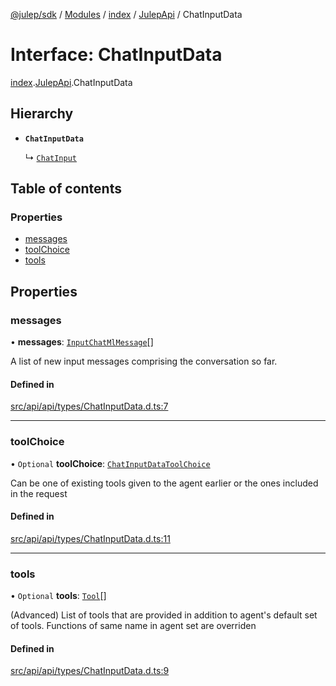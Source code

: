 [@julep/sdk](../README.md) / [Modules](../modules.md) / [index](../modules/index.md) / [JulepApi](../modules/index.JulepApi.md) / ChatInputData

# Interface: ChatInputData

[index](../modules/index.md).[JulepApi](../modules/index.JulepApi.md).ChatInputData

## Hierarchy

- **`ChatInputData`**

  ↳ [`ChatInput`](index.JulepApi.ChatInput.md)

## Table of contents

### Properties

- [messages](index.JulepApi.ChatInputData.md#messages)
- [toolChoice](index.JulepApi.ChatInputData.md#toolchoice)
- [tools](index.JulepApi.ChatInputData.md#tools)

## Properties

### messages

• **messages**: [`InputChatMlMessage`](index.JulepApi.InputChatMlMessage.md)[]

A list of new input messages comprising the conversation so far.

#### Defined in

[src/api/api/types/ChatInputData.d.ts:7](https://github.com/julep-ai/monorepo/blob/8b1493a/sdks/js/src/api/api/types/ChatInputData.d.ts#L7)

___

### toolChoice

• `Optional` **toolChoice**: [`ChatInputDataToolChoice`](../modules/index.JulepApi.md#chatinputdatatoolchoice)

Can be one of existing tools given to the agent earlier or the ones included in the request

#### Defined in

[src/api/api/types/ChatInputData.d.ts:11](https://github.com/julep-ai/monorepo/blob/8b1493a/sdks/js/src/api/api/types/ChatInputData.d.ts#L11)

___

### tools

• `Optional` **tools**: [`Tool`](index.JulepApi.Tool.md)[]

(Advanced) List of tools that are provided in addition to agent's default set of tools. Functions of same name in agent set are overriden

#### Defined in

[src/api/api/types/ChatInputData.d.ts:9](https://github.com/julep-ai/monorepo/blob/8b1493a/sdks/js/src/api/api/types/ChatInputData.d.ts#L9)
